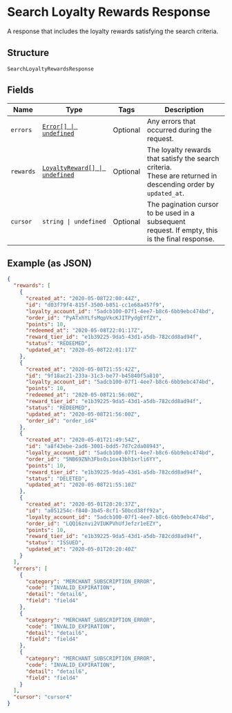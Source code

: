 <!-- Optimized: 2025-10-06 -->
<!-- RPM: 1.6.2.1.1.6.2.1_search-loyalty-rewards-response_20251006 -->
<!-- Session: E2E RPM DNA Application -->
<!-- AOM: RND (Reggie & Dro) -->
<!-- COI: TECHNOLOGY -->
<!-- RPM: HIGH -->
<!-- ACTION: BUILD -->


# Search Loyalty Rewards Response

A response that includes the loyalty rewards satisfying the search criteria.

## Structure

`SearchLoyaltyRewardsResponse`

## Fields

| Name | Type | Tags | Description |
|  --- | --- | --- | --- |
| `errors` | [`Error[] \| undefined`](../../doc/models/error.md) | Optional | Any errors that occurred during the request. |
| `rewards` | [`LoyaltyReward[] \| undefined`](../../doc/models/loyalty-reward.md) | Optional | The loyalty rewards that satisfy the search criteria.<br>These are returned in descending order by `updated_at`. |
| `cursor` | `string \| undefined` | Optional | The pagination cursor to be used in a subsequent<br>request. If empty, this is the final response. |

## Example (as JSON)

```json
{
  "rewards": [
    {
      "created_at": "2020-05-08T22:00:44Z",
      "id": "d03f79f4-815f-3500-b851-cc1e68a457f9",
      "loyalty_account_id": "5adcb100-07f1-4ee7-b8c6-6bb9ebc474bd",
      "order_id": "PyATxhYLfsMqpVkcKJITPydgEYfZY",
      "points": 10,
      "redeemed_at": "2020-05-08T22:01:17Z",
      "reward_tier_id": "e1b39225-9da5-43d1-a5db-782cdd8ad94f",
      "status": "REDEEMED",
      "updated_at": "2020-05-08T22:01:17Z"
    },
    {
      "created_at": "2020-05-08T21:55:42Z",
      "id": "9f18ac21-233a-31c3-be77-b45840f5a810",
      "loyalty_account_id": "5adcb100-07f1-4ee7-b8c6-6bb9ebc474bd",
      "points": 10,
      "redeemed_at": "2020-05-08T21:56:00Z",
      "reward_tier_id": "e1b39225-9da5-43d1-a5db-782cdd8ad94f",
      "status": "REDEEMED",
      "updated_at": "2020-05-08T21:56:00Z",
      "order_id": "order_id4"
    },
    {
      "created_at": "2020-05-01T21:49:54Z",
      "id": "a8f43ebe-2ad6-3001-bdd5-7d7c2da08943",
      "loyalty_account_id": "5adcb100-07f1-4ee7-b8c6-6bb9ebc474bd",
      "order_id": "5NB69ZNh3FbsOs1ox43bh1xrli6YY",
      "points": 10,
      "reward_tier_id": "e1b39225-9da5-43d1-a5db-782cdd8ad94f",
      "status": "DELETED",
      "updated_at": "2020-05-08T21:55:10Z"
    },
    {
      "created_at": "2020-05-01T20:20:37Z",
      "id": "a051254c-f840-3b45-8cf1-50bcd38ff92a",
      "loyalty_account_id": "5adcb100-07f1-4ee7-b8c6-6bb9ebc474bd",
      "order_id": "LQQ16znvi2VIUKPVhUfJefzr1eEZY",
      "points": 10,
      "reward_tier_id": "e1b39225-9da5-43d1-a5db-782cdd8ad94f",
      "status": "ISSUED",
      "updated_at": "2020-05-01T20:20:40Z"
    }
  ],
  "errors": [
    {
      "category": "MERCHANT_SUBSCRIPTION_ERROR",
      "code": "INVALID_EXPIRATION",
      "detail": "detail6",
      "field": "field4"
    },
    {
      "category": "MERCHANT_SUBSCRIPTION_ERROR",
      "code": "INVALID_EXPIRATION",
      "detail": "detail6",
      "field": "field4"
    },
    {
      "category": "MERCHANT_SUBSCRIPTION_ERROR",
      "code": "INVALID_EXPIRATION",
      "detail": "detail6",
      "field": "field4"
    }
  ],
  "cursor": "cursor4"
}
```
